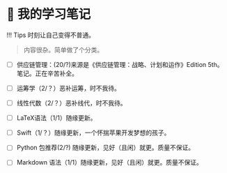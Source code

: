 # 📒 我的学习笔记


!!! Tips
    时刻让自己变得不普通。


> 内容很杂。简单做了个分类。

- [ ] 供应链管理：(20/?)来源是《供应链管理：战略、计划和运作》Edition 5th。笔记。正在辛苦补全。
- [ ] 运筹学（2/？）恶补运筹，时不我待。
- [ ] 线性代数（2/？）恶补线代，时不我待。
- [ ] LaTeX语法（1/1）随缘更新。
- [ ] Swift（1/？）随缘更新，一个怀揣苹果开发梦想的孩子。
- [ ] Python 包推荐(2/?) 随缘更新，见好（且闲）就更。质量不保证。
- [ ] Markdown 语法（1/1）随缘更新，见好（且闲）就更。质量不保证。
 